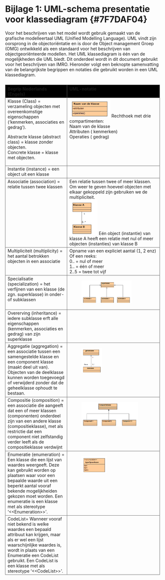 # Bijlage 1: UML-schema presentatie voor klassediagram {#7F7DAF04}

Voor het beschrijven van het model wordt gebruik gemaakt van de grafische modelleertaal UML (Unified Modelling Language). UML vindt zijn oorsprong in de objectoriëntatie en is door de Object management Groep (OMG) ontwikkeld als een standaard voor het beschrijven van objectgeoriënteerde modellen. Het UML klassediagram is één van de mogelijkheden die UML biedt. Dit onderdeel wordt in dit document gebruikt voor het beschrijven van IMRO. Hieronder volgt een beknopte samenvatting van de belangrijkste begrippen en notaties die gebruikt worden in een UML klassediagram.

<table style='width: 100%;'><caption></caption>
<colgroup><col id='col1' style='width: 40.05955107650023%;'
<col id='col2' style='width: 59.940448923499765%;'
</colgroup>
<thead valign='top'><tr><th align='left' style='border-top: 0.5pt solid #666666; border-left: 0.5pt solid #666666; border-bottom: 0.5pt solid #666666; border-right: 0.5pt solid #666666; background-color: #000000;'>Begrip Nederlands (Engels)<br/>
</th>
<th align='left' style='border-top: 0.5pt solid #666666; border-left: 0.5pt solid #666666; border-bottom: 0.5pt solid #666666; border-right: 0.5pt solid #666666; background-color: #000000;'>UML-notatie<br/>
</th>
</tr>
</thead>
<tbody valign='top'><tr><td align='left' style='border-top: 0.5pt solid #666666; border-left: 0.5pt solid #666666; border-bottom: 0.5pt solid #666666; border-right: 0.5pt solid #666666; background-color: none;'>Klasse (Class) = verzameling objecten met overeenkomstige eigenschappen (‘kenmerken, associaties en gedrag’).

Abstracte klasse (abstract class) = klasse zonder objecten.<br/>
Concrete klasse = klasse met objecten.<br/>
</td>
<td align='left' style='border-top: 0.5pt solid #666666; border-left: 0.5pt solid #666666; border-bottom: 0.5pt solid #666666; border-right: 0.5pt solid #666666; background-color: none;'><img src='media/image16.png' alt='Afbeelding met tekst, schermopname, Lettertype, lijn' style='width: 46.433675633877826%;'></img>
Rechthoek met drie compartimenten:<br/>
Naam van de klasse<br/>
Attributen ( kenmerken)<br/>
Operaties ( gedrag)<br/>
</td>
</tr>
<tr><td align='left' style='border-top: 0.5pt solid #666666; border-left: 0.5pt solid #666666; border-bottom: 0.5pt solid #666666; border-right: 0.5pt solid #666666; background-color: none;'>Instantie (instance) = een object uit een klasse<br/>
</td>
<td align='left' style='border-top: 0.5pt solid #666666; border-left: 0.5pt solid #666666; border-bottom: 0.5pt solid #666666; border-right: 0.5pt solid #666666; background-color: none;'></td>
</tr>
<tr><td align='left' style='border-top: 0.5pt solid #666666; border-left: 0.5pt solid #666666; border-bottom: 0.5pt solid #666666; border-right: 0.5pt solid #666666; background-color: none;'>Associatie (association) = relatie tussen twee klassen<br/>
</td>
<td align='left' style='border-top: 0.5pt solid #666666; border-left: 0.5pt solid #666666; border-bottom: 0.5pt solid #666666; border-right: 0.5pt solid #666666; background-color: none;'>Een relatie tussen twee of meer klassen. Om weer te geven hoeveel objecten met elkaar gekoppeld zijn gebruiken we de multipliciteit.<br/>
<img src='media/image17.png' alt='Afbeelding met tekst, schermopname, Lettertype, lijn' style='width: 32.10230503762498%;'></img>
Eén object (instantie) van klasse A heeft een relatie met nul of meer objecten (instanties) van klasse B<br/>
</td>
</tr>
<tr><td align='left' style='border-top: 0.5pt solid #666666; border-left: 0.5pt solid #666666; border-bottom: 0.5pt solid #666666; border-right: 0.5pt solid #666666; background-color: none;'>Multipliciteit (multiplicity) = het aantal betrokken objecten in een associatie

</td>
<td align='left' style='border-top: 0.5pt solid #666666; border-left: 0.5pt solid #666666; border-bottom: 0.5pt solid #666666; border-right: 0.5pt solid #666666; background-color: none;'>Opname van een expliciet aantal (1, 2 enz)<br/>
Of een reeks:<br/>
0.. = nul of meer<br/>
1..  = één of meer<br/>
2..5 = twee tot vijf<br/>
</td>
</tr>
<tr><td align='left' style='border-top: 0.5pt solid #666666; border-left: 0.5pt solid #666666; border-bottom: 0.5pt solid #666666; border-right: 0.5pt solid #666666; background-color: none;'>Specialisatie (specialization) = het verfijnen van een klasse (de zgn. superklasse) in onder- of subklassen

</td>
<td align='left' style='border-top: 0.5pt solid #666666; border-left: 0.5pt solid #666666; border-bottom: 0.5pt solid #666666; border-right: 0.5pt solid #666666; background-color: none;'><figure><img src='media/image18.png' alt='Afbeelding met tekst, lijn, Rechthoek, schermopname' style='width: 78.53598067150281%;'></img>
<figcaption></figcaption></figure>

</td>
</tr>
<tr><td align='left' style='border-top: 0.5pt solid #666666; border-left: 0.5pt solid #666666; border-bottom: 0.5pt solid #666666; border-right: 0.5pt solid #666666; background-color: none;'>Overerving (inheritance) = iedere subklasse erft alle eigenschappen (kenmerken, associaties en gedrag) van zijn superklasse<br/>
</td>
<td align='left' style='border-top: 0.5pt solid #666666; border-left: 0.5pt solid #666666; border-bottom: 0.5pt solid #666666; border-right: 0.5pt solid #666666; background-color: none;'></td>
</tr>
<tr><td align='left' style='border-top: 0.5pt solid #666666; border-left: 0.5pt solid #666666; border-bottom: 0.5pt solid #666666; border-right: 0.5pt solid #666666; background-color: none;'>Aggregatie (aggregation) = een associatie tussen een samengestelde klasse en een component klasse (maakt deel uit van). Objecten van de deelklasse kunnen worden toegevoegd of verwijderd zonder dat de geheelklasse ophoudt te bestaan.<br/>
</td>
<td align='left' style='border-top: 0.5pt solid #666666; border-left: 0.5pt solid #666666; border-bottom: 0.5pt solid #666666; border-right: 0.5pt solid #666666; background-color: none;'><figure><img src='media/image19.png' alt='Afbeelding met tekst, schermopname, lijn, Rechthoek' style='width: 32.38892282140697%;'></img>
<figcaption></figcaption></figure>

</td>
</tr>
<tr><td align='left' style='border-top: 0.5pt solid #666666; border-left: 0.5pt solid #666666; border-bottom: 0.5pt solid #666666; border-right: 0.5pt solid #666666; background-color: none;'>Compositie (composition) = een associatie die aangeeft dat een of meer klassen (componenten) onderdeel zijn van een andere klasse (compositieklasse), met als restrictie dat een component niet zelfstandig verder leeft als de compositieklasse verdwijnt<br/>
</td>
<td align='left' style='border-top: 0.5pt solid #666666; border-left: 0.5pt solid #666666; border-bottom: 0.5pt solid #666666; border-right: 0.5pt solid #666666; background-color: none;'><figure><img src='media/image20.png' alt='Afbeelding met tekst, schermopname, lijn, Rechthoek' style='width: 88.85458194301945%;'></img>
<figcaption></figcaption></figure>

</td>
</tr>
<tr><td align='left' style='border-top: 0.5pt solid #666666; border-left: 0.5pt solid #666666; border-bottom: 0.5pt solid #666666; border-right: 0.5pt solid #666666; background-color: none;'>Enumeratie (enumeration) = Een klasse die een lijst van waardes weergeeft. Deze kan gebruikt worden op plaatsen waar voor een bepaalde waarde uit een beperkt aantal vooraf bekende mogelijkheiden gekozen moet worden. Een enumeratie is een klasse met als stereotype ‘&lt;&lt;Enumeration&gt;&gt;’.<br/>
</td>
<td align='left' style='border-top: 0.5pt solid #666666; border-left: 0.5pt solid #666666; border-bottom: 0.5pt solid #666666; border-right: 0.5pt solid #666666; background-color: none;'><figure><img src='media/image21.png' alt='Afbeelding met tekst, Lettertype, schermopname' style='width: 40.127873775044456%;'></img>
<figcaption></figcaption></figure>

</td>
</tr>
<tr><td align='left' style='border-top: 0.5pt solid #666666; border-left: 0.5pt solid #666666; border-bottom: 0.5pt solid #666666; border-right: 0.5pt solid #666666; background-color: none;'>CodeList= Wanneer vooraf niet bekend is welke waardes een bepaald attribuut kan krijgen, maar als er wel een lijst waarschijnlijke waardes is, wordt in plaats van een Enumeratie een CodeList gebruikt. Een CodeList is een klasse met als stereotype ‘&lt;&lt;CodeList&gt;&gt;’.<br/>
</td>
<td align='left' style='border-top: 0.5pt solid #666666; border-left: 0.5pt solid #666666; border-bottom: 0.5pt solid #666666; border-right: 0.5pt solid #666666; background-color: none;'></td>
</tr>
</tbody>
</table>

